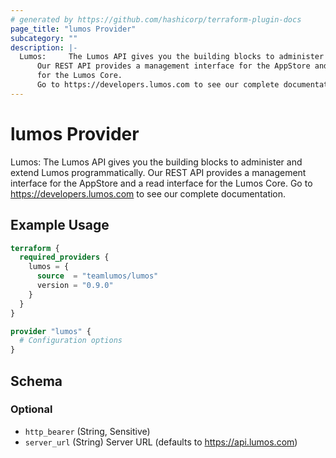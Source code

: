```yaml
---
# generated by https://github.com/hashicorp/terraform-plugin-docs
page_title: "lumos Provider"
subcategory: ""
description: |-
  Lumos:     The Lumos API gives you the building blocks to administer and extend Lumos programmatically.
      Our REST API provides a management interface for the AppStore and a read interface
      for the Lumos Core.
      Go to https://developers.lumos.com to see our complete documentation.
---
```


# lumos Provider

Lumos:     The Lumos API gives you the building blocks to administer and extend Lumos programmatically.
    Our REST API provides a management interface for the AppStore and a read interface
    for the Lumos Core.
    Go to https://developers.lumos.com to see our complete documentation.

## Example Usage

```terraform
terraform {
  required_providers {
    lumos = {
      source  = "teamlumos/lumos"
      version = "0.9.0"
    }
  }
}

provider "lumos" {
  # Configuration options
}
```

<!-- schema generated by tfplugindocs -->
## Schema

### Optional

- `http_bearer` (String, Sensitive)
- `server_url` (String) Server URL (defaults to https://api.lumos.com)
